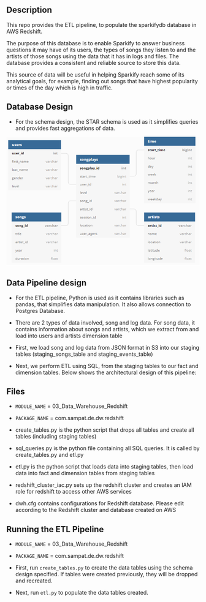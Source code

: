 ## Description
This repo provides the ETL pipeline, to populate the sparkifydb database in AWS Redshift.

The purpose of this database is to enable Sparkify to answer business questions it may have of its users, the types of songs they listen to and the artists of those songs using the data that it has in logs and files. The database provides a consistent and reliable source to store this data.

This source of data will be useful in helping Sparkify reach some of its analytical goals, for example, finding out songs that have highest popularity or times of the day which is high in traffic.

## Database Design

* For the schema design, the STAR schema is used as it simplifies queries and provides fast aggregations of data.

![images](images/02_db_schema_design.png)

## Data Pipeline design
* For the ETL pipeline, Python is used as it contains libraries such as pandas, that simplifies data manipulation. It also allows connection to Postgres Database.

* There are 2 types of data involved, song and log data. For song data, it contains information about songs and artists, which we extract from and load into users and artists dimension table

* First, we load song and log data from JSON format in S3 into our staging tables (staging_songs_table and staging_events_table)

* Next, we perform ETL using SQL, from the staging tables to our fact and dimension tables. Below shows the architectural design of this pipeline:


## Files
* ```MODULE_NAME``` = 03_Data_Warehouse_Redshift
* ```PACKAGE_NAME``` = com.sampat.de.dw.redshift

* create_tables.py is the python script that drops all tables and create all tables (including staging tables)

* sql_queries.py is the python file containing all SQL queries. It is called by create_tables.py and etl.py

* etl.py is the python script that loads data into staging tables, then load data into fact and dimension tables from staging tables

* redshift_cluster_iac.py sets up the redshift cluster and creates an IAM role for redshift to access other AWS services

* dwh.cfg contains configurations for Redshift database. Please edit according to the Redshift cluster and database created on AWS

## Running the ETL Pipeline
* ```MODULE_NAME``` = 03_Data_Warehouse_Redshift
* ```PACKAGE_NAME``` = com.sampat.de.dw.redshift

* First, run ```create_tables.py``` to create the data tables using the schema design specified. If tables were created previously, they will be dropped and recreated.

* Next, run ```etl.py``` to populate the data tables created.
